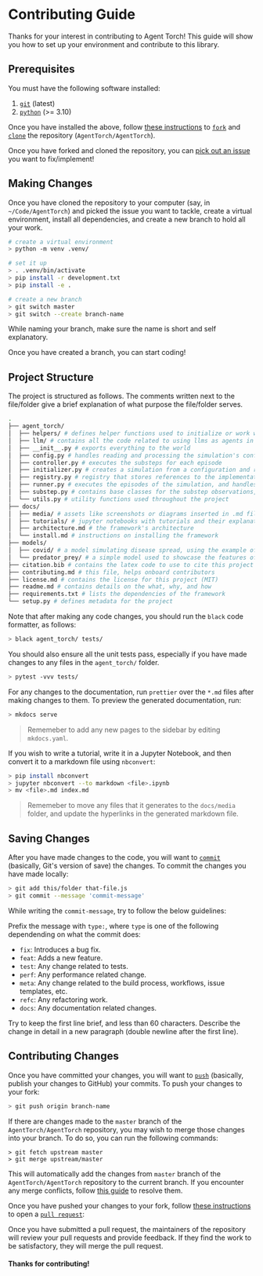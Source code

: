 # Contributing Guide

Thanks for your interest in contributing to Agent Torch! This guide will show
you how to set up your environment and contribute to this library.

## Prerequisites

You must have the following software installed:

1. [`git`](https://github.com/git-guides/install-git) (latest)
2. [`python`](https://wiki.python.org/moin/BeginnersGuide/Download) (>= 3.10)

Once you have installed the above, follow
[these instructions](https://docs.github.com/en/get-started/quickstart/fork-a-repo)
to
[`fork`](https://docs.github.com/en/pull-requests/collaborating-with-pull-requests/working-with-forks)
and [`clone`](https://github.com/git-guides/git-clone) the repository
(`AgentTorch/AgentTorch`).

Once you have forked and cloned the repository, you can
[pick out an issue](https://github.com/AgentTorch/AgentTorch/issues?q=is%3Aissue+is%3Aopen+sort%3Aupdated-desc)
you want to fix/implement!

## Making Changes

Once you have cloned the repository to your computer (say, in
`~/Code/AgentTorch`) and picked the issue you want to tackle, create a virtual
environment, install all dependencies, and create a new branch to hold all your
work.

```sh
# create a virtual environment
> python -m venv .venv/

# set it up
> . .venv/bin/activate
> pip install -r development.txt
> pip install -e .

# create a new branch
> git switch master
> git switch --create branch-name
```

While naming your branch, make sure the name is short and self explanatory.

Once you have created a branch, you can start coding!

## Project Structure

The project is structured as follows. The comments written next to the
file/folder give a brief explanation of what purpose the file/folder serves.

```sh
.
├── agent_torch/
│  ├── helpers/ # defines helper functions used to initialize or work with the state of the simulation.
│  ├── llm/ # contains all the code related to using llms as agents in the simulation
│  ├── __init__.py # exports everything to the world
│  ├── config.py # handles reading and processing the simulation's configuration
│  ├── controller.py # executes the substeps for each episode
│  ├── initializer.py # creates a simulation from a configuration and registry
│  ├── registry.py # registry that stores references to the implementations of the substeps and helper functions
│  ├── runner.py # executes the episodes of the simulation, and handles its state
│  ├── substep.py # contains base classes for the substep observations, actions and transitions
│  └── utils.py # utility functions used throughout the project
├── docs/
│  ├── media/ # assets like screenshots or diagrams inserted in .md files
│  ├── tutorials/ # jupyter notebooks with tutorials and their explanations
│  ├── architecture.md # the framework's architecture
│  └── install.md # instructions on installing the framework
├── models/
│  ├── covid/ # a model simulating disease spread, using the example of covid 19
│  └── predator_prey/ # a simple model used to showcase the features of the framework
├── citation.bib # contains the latex code to use to cite this project
├── contributing.md # this file, helps onboard contributors
├── license.md # contains the license for this project (MIT)
├── readme.md # contains details on the what, why, and how
├── requirements.txt # lists the dependencies of the framework
└── setup.py # defines metadata for the project
```

Note that after making any code changes, you should run the `black` code
formatter, as follows:

```sh
> black agent_torch/ tests/
```

You should also ensure all the unit tests pass, especially if you have made
changes to any files in the `agent_torch/` folder.

```sh
> pytest -vvv tests/
```

For any changes to the documentation, run `prettier` over the `*.md` files after
making changes to them. To preview the generated documentation, run:

```sh
> mkdocs serve
```

> Rememeber to add any new pages to the sidebar by editing `mkdocs.yaml`.

If you wish to write a tutorial, write it in a Jupyter Notebook, and then
convert it to a markdown file using `nbconvert`:

```sh
> pip install nbconvert
> jupyter nbconvert --to markdown <file>.ipynb
> mv <file>.md index.md
```

> Rememeber to move any files that it generates to the `docs/media` folder, and
> update the hyperlinks in the generated markdown file.

## Saving Changes

After you have made changes to the code, you will want to
[`commit`](https://github.com/git-guides/git-commit) (basically, Git's version
of save) the changes. To commit the changes you have made locally:

```sh
> git add this/folder that-file.js
> git commit --message 'commit-message'
```

While writing the `commit-message`, try to follow the below guidelines:

Prefix the message with `type:`, where `type` is one of the following
dependending on what the commit does:

- `fix`: Introduces a bug fix.
- `feat`: Adds a new feature.
- `test`: Any change related to tests.
- `perf`: Any performance related change.
- `meta`: Any change related to the build process, workflows, issue templates,
  etc.
- `refc`: Any refactoring work.
- `docs`: Any documentation related changes.

Try to keep the first line brief, and less than 60 characters. Describe the
change in detail in a new paragraph (double newline after the first line).

## Contributing Changes

Once you have committed your changes, you will want to
[`push`](https://github.com/git-guides/git-push) (basically, publish your
changes to GitHub) your commits. To push your changes to your fork:

```sh
> git push origin branch-name
```

If there are changes made to the `master` branch of the `AgentTorch/AgentTorch`
repository, you may wish to merge those changes into your branch. To do so, you
can run the following commands:

```
> git fetch upstream master
> git merge upstream/master
```

This will automatically add the changes from `master` branch of the
`AgentTorch/AgentTorch` repository to the current branch. If you encounter any
merge conflicts, follow
[this guide](https://docs.github.com/en/pull-requests/collaborating-with-pull-requests/addressing-merge-conflicts/resolving-a-merge-conflict-using-the-command-line)
to resolve them.

Once you have pushed your changes to your fork, follow
[these instructions](https://docs.github.com/en/pull-requests/collaborating-with-pull-requests/proposing-changes-to-your-work-with-pull-requests/creating-a-pull-request-from-a-fork)
to open a
[`pull request`](https://docs.github.com/en/pull-requests/collaborating-with-pull-requests/proposing-changes-to-your-work-with-pull-requests/about-pull-requests):

Once you have submitted a pull request, the maintainers of the repository will
review your pull requests and provide feedback. If they find the work to be
satisfactory, they will merge the pull request.

#### Thanks for contributing!

<!-- This contributing guide was inspired by the Electron project's contributing guide. -->
